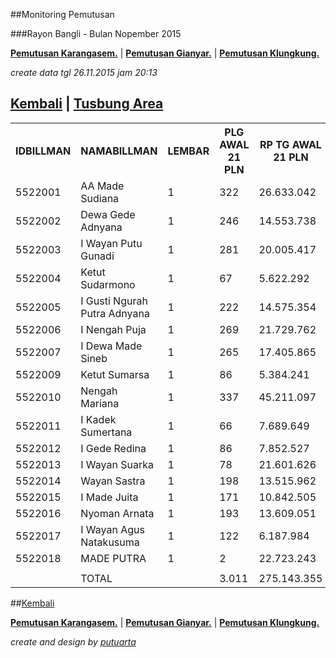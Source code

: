 <script>
  (function(i,s,o,g,r,a,m){i['GoogleAnalyticsObject']=r;i[r]=i[r]||function(){
  (i[r].q=i[r].q||[]).push(arguments)},i[r].l=1*new Date();a=s.createElement(o),
  m=s.getElementsByTagName(o)[0];a.async=1;a.src=g;m.parentNode.insertBefore(a,m)
  })(window,document,'script','//www.google-analytics.com/analytics.js','ga');

  ga('create', 'UA-70651201-1', 'auto');
  ga('send', 'pageview');

</script>

##Monitoring Pemutusan 

###Rayon Bangli - Bulan Nopember 2015


**[Pemutusan Karangasem.](https://github.com/areabatur/3mm.3atur/blob/master/tusbung/karangasem112015.markdown )** | **[Pemutusan Gianyar.](https://github.com/areabatur/3mm.3atur/blob/master/tusbung/gianyar112015.markdown )** | **[Pemutusan Klungkung.](https://github.com/areabatur/3mm.3atur/blob/master/tusbung/klungkung112015.markdown )** 

_create data tgl 26.11.2015 jam 20:13_

## [Kembali](http://areabatur.github.io/3mm.3atur/) | [ Tusbung Area](https://github.com/areabatur/3mm.3atur/blob/master/tusbung/3mm.areatusbung.markdown )

<table><tbody><tr><th>IDBILLMAN</th><th>NAMABILLMAN</th><th>LEMBAR</th><th> PLG AWAL 21 PLN </th><th> RP TG AWAL 21 PLN </th><th> RP BK AWAL 21 PLN </th><th> TARGET AKHIR PLN </th><th> (REALISASI) </th><th> SISA RP TG 26 20:13 </th><th> SISA RP BK 26 26 20:13 </th><th> SISA PLG26 20:13 </th><th>BELUM</th><th>DATANGI</th><th>SEGEL</th><th>LNS</th><th> SISA RP TG 26 07:30 </th><th> SISA RP BK 26 07:30 </th><th> SISA PLG 26 07:30 </th><th>BELUM</th><th>DATANGI</th><th>SEGEL</th><th>LNS</th><th> SISA RP TG 25 16:45 </th><th> SISA RP BK 25 16:45 </th><th> SISA PLG 25 16:45 </th><th>BELUM</th><th>DATANGI</th><th>SEGEL</th><th>LNS</th><th> SISA RP TG 25 01:45 </th><th> SISA RP BK 25 01:45 </th><th> SISA PLG 25 01:45 </th><th> BELUM </th><th> DATANGI </th><th> SEGEL </th><th> LNS </th><th> </th><th> SISA RP TG 24 0617 </th><th> SISA RP BK </th><th> TPLG </th><th> BELUM </th><th> DATANGI </th><th> SEGEL </th><th> LNS </th><th> SISA RP TG 23 1830 </th><th> SISA RP BK </th><th> TPLG </th><th> BELUM </th><th> DATANGI </th><th> SEGEL </th></tr><tr><td>5522001</td><td>AA Made Sudiana</td><td>1</td><td> 322 </td><td> 26.633.042 </td><td> 1.260.000 </td><td> 1.537.601 </td><td> (10,25)</td><td> 17.043.806 </td><td> 726.000 </td><td> 210 </td><td>208</td><td>2</td><td> </td><td>1790168|19</td><td> 18.340.061 </td><td> 856.000 </td><td> 222 </td><td>216</td><td>3</td><td>3</td><td>2560889|27</td><td> 18.833.974 </td><td> 877.000 </td><td> 229 </td><td>221</td><td>5</td><td>3</td><td>2066976|20</td><td> 20.900.950 </td><td> 984.000 </td><td> 249 </td><td> 241 </td><td> 5 </td><td> 3 </td><td> 276568|3 </td><td> </td><td> 21.177.518 </td><td> 993.000 </td><td> 252 </td><td> 244 </td><td> 5 </td><td> 3 </td><td> 156201|2 </td><td> 21.333.719 </td><td> 999.000 </td><td> 254 </td><td> 246 </td><td> 5 </td><td> 3 </td></tr><tr><td>5522002</td><td>Dewa Gede Adnyana</td><td>1</td><td> 246 </td><td> 14.553.738 </td><td> 838.000 </td><td> 840.228 </td><td> (11,39)</td><td> 8.760.734 </td><td> 503.000 </td><td> 152 </td><td>132</td><td>20</td><td> </td><td>2486778|51</td><td> 11.247.512 </td><td> 660.000 </td><td> 203 </td><td>140</td><td>63</td><td> </td><td>517309|9</td><td> 11.247.512 </td><td> 660.000 </td><td> 203 </td><td>140</td><td>63</td><td> </td><td>517309|9</td><td> 11.764.821 </td><td> 687.000 </td><td> 212 </td><td> 143 </td><td> 69 </td><td> </td><td> 1452407|9 </td><td> </td><td> 13.217.228 </td><td> 761.000 </td><td> 221 </td><td> 150 </td><td> 71 </td><td> </td><td> 0|0 </td><td> 13.217.228 </td><td> 761.000 </td><td> 221 </td><td> 150 </td><td> 71 </td><td> </td></tr><tr><td>5522003</td><td>I Wayan Putu Gunadi</td><td>1</td><td> 281 </td><td> 20.005.417 </td><td> 1.000.000 </td><td> 1.154.969 </td><td> (4,32)</td><td> 5.732.963 </td><td> 230.000 </td><td> 73 </td><td>73</td><td> </td><td> </td><td>1568650|16</td><td> 7.198.977 </td><td> 346.000 </td><td> 87 </td><td>87</td><td> </td><td> </td><td>4957123|50</td><td> 7.301.613 </td><td> 352.000 </td><td> 89 </td><td>89</td><td> </td><td> </td><td>4854487|48</td><td> 12.156.100 </td><td> 506.000 </td><td> 137 </td><td> 137 </td><td> </td><td> </td><td> 4104293|90 </td><td> </td><td> 16.260.393 </td><td> 778.000 </td><td> 227 </td><td> 227 </td><td> </td><td> </td><td> 0|0 </td><td> 16.260.393 </td><td> 778.000 </td><td> 227 </td><td> 227 </td><td> </td><td> </td></tr><tr><td>5522004</td><td>Ketut Sudarmono</td><td>1</td><td> 67 </td><td> 5.622.292 </td><td> 292.000 </td><td> 324.591 </td><td> (8,10)</td><td> 3.038.613 </td><td> 150.000 </td><td> 24 </td><td>23</td><td>1</td><td> </td><td>239650|4</td><td> 3.220.513 </td><td> 161.000 </td><td> 27 </td><td>25</td><td>2</td><td> </td><td>69960|2</td><td> 3.278.263 </td><td> 164.000 </td><td> 28 </td><td>26</td><td>2</td><td> </td><td>12210|1</td><td> 3.290.473 </td><td> 167.000 </td><td> 29 </td><td> 27 </td><td> 2 </td><td> </td><td> 1059416|13 </td><td> </td><td> 4.349.889 </td><td> 215.000 </td><td> 42 </td><td> 36 </td><td> 6 </td><td> </td><td> 75378|1 </td><td> 4.425.267 </td><td> 218.000 </td><td> 43 </td><td> 37 </td><td> 6 </td><td> </td></tr><tr><td>5522005</td><td>I Gusti Ngurah Putra Adnyana</td><td>1</td><td> 222 </td><td> 14.575.354 </td><td> 702.000 </td><td> 841.476 </td><td> (3,58)</td><td> 2.173.547 </td><td> 117.000 </td><td> 39 </td><td>38</td><td>1</td><td> </td><td>2523560|36</td><td> 2.573.476 </td><td> 135.000 </td><td> 45 </td><td>43</td><td>2</td><td> </td><td>3901088|63</td><td> 4.697.107 </td><td> 229.000 </td><td> 75 </td><td>73</td><td>2</td><td> </td><td>1777457|33</td><td> 6.474.564 </td><td> 332.000 </td><td> 108 </td><td> 104 </td><td> 4 </td><td> </td><td> 1653973|30 </td><td> </td><td> 8.128.537 </td><td> 428.000 </td><td> 138 </td><td> 134 </td><td> 4 </td><td> </td><td> 0|0 </td><td> 8.128.537 </td><td> 428.000 </td><td> 138 </td><td> 134 </td><td> 4 </td><td> </td></tr><tr><td>5522006</td><td>I Nengah Puja</td><td>1</td><td> 269 </td><td> 21.729.762 </td><td> 902.000 </td><td> 1.254.520 </td><td> (7,52)</td><td> 10.652.516 </td><td> 392.000 </td><td> 119 </td><td>119</td><td> </td><td> </td><td>1290021|22</td><td> 11.806.093 </td><td> 451.000 </td><td> 138 </td><td>138</td><td> </td><td> </td><td>1277328|33</td><td> 11.942.537 </td><td> 467.000 </td><td> 141 </td><td>141</td><td> </td><td> </td><td>1140884|30</td><td> 13.083.421 </td><td> 557.000 </td><td> 171 </td><td> 171 </td><td> </td><td> </td><td> 5263797|40 </td><td> </td><td> 18.347.218 </td><td> 724.000 </td><td> 211 </td><td> 211 </td><td> </td><td> </td><td> 52487|2 </td><td> 18.399.705 </td><td> 730.000 </td><td> 213 </td><td> 213 </td><td> </td><td> </td></tr><tr><td>5522007</td><td>I Dewa Made Sineb</td><td>1</td><td> 265 </td><td> 17.405.865 </td><td> 970.000 </td><td> 1.004.890 </td><td> (2,74)</td><td> 4.314.412 </td><td> 294.000 </td><td> 79 </td><td>79</td><td> </td><td> </td><td>447182|9</td><td> 4.661.680 </td><td> 317.000 </td><td> 86 </td><td>86</td><td> </td><td> </td><td>399054|9</td><td> 4.761.594 </td><td> 323.000 </td><td> 88 </td><td>88</td><td> </td><td> </td><td>299140|7</td><td> 5.060.734 </td><td> 346.000 </td><td> 95 </td><td> 95 </td><td> </td><td> </td><td> 8407346|126 </td><td> </td><td> 13.468.080 </td><td> 820.000 </td><td> 221 </td><td> 221 </td><td> </td><td> </td><td> 0|0 </td><td> 13.468.080 </td><td> 820.000 </td><td> 221 </td><td> 221 </td><td> </td><td> </td></tr><tr><td>5522009</td><td>Ketut Sumarsa</td><td>1</td><td> 86 </td><td> 5.384.241 </td><td> 268.000 </td><td> 310.847 </td><td> (6,14)</td><td> 2.141.687 </td><td> 104.000 </td><td> 34 </td><td>34</td><td> </td><td> </td><td>390060|5</td><td> 2.245.263 </td><td> 110.000 </td><td> 36 </td><td>36</td><td> </td><td> </td><td>570593|8</td><td> 2.531.747 </td><td> 121.000 </td><td> 39 </td><td>39</td><td> </td><td> </td><td>284109|5</td><td> 2.815.856 </td><td> 136.000 </td><td> 44 </td><td> 44 </td><td> </td><td> </td><td> 908608|16 </td><td> </td><td> 3.724.464 </td><td> 186.000 </td><td> 60 </td><td> 60 </td><td> </td><td> </td><td> 33193|1 </td><td> 3.757.657 </td><td> 189.000 </td><td> 61 </td><td> 61 </td><td> </td><td> </td></tr><tr><td>5522010</td><td>Nengah Mariana</td><td>1</td><td> 337 </td><td> 45.211.097 </td><td> 1.759.542 </td><td> 2.610.164 </td><td> (10,34)</td><td> 26.408.747 </td><td> 953.542 </td><td> 171 </td><td>169</td><td>2</td><td> </td><td>5812878|46</td><td> 31.281.113 </td><td> 1.148.542 </td><td> 213 </td><td>212</td><td>1</td><td> </td><td>4128569|29</td><td> 32.221.625 </td><td> 1.234.542 </td><td> 217 </td><td>216</td><td>1</td><td> </td><td>3188057|25</td><td> 35.409.682 </td><td> 1.387.542 </td><td> 242 </td><td> 239 </td><td> 3 </td><td> </td><td> 1039037|9 </td><td> </td><td> 36.448.719 </td><td> 1.418.542 </td><td> 251 </td><td> 248 </td><td> 3 </td><td> </td><td> 441193|4 </td><td> 36.889.912 </td><td> 1.432.542 </td><td> 255 </td><td> 252 </td><td> 3 </td><td> </td></tr><tr><td>5522011</td><td>I Kadek Sumertana</td><td>1</td><td> 66 </td><td> 7.689.649 </td><td> 281.000 </td><td> 443.945 </td><td> (10,56)</td><td> 1.994.798 </td><td> 52.000 </td><td> 16 </td><td>13</td><td>3</td><td> </td><td>3579438|15</td><td> 3.410.046 </td><td> 135.000 </td><td> 28 </td><td>22</td><td>6</td><td> </td><td>3107682|16</td><td> 5.574.236 </td><td> 160.000 </td><td> 31 </td><td>22</td><td>9</td><td> </td><td>943492|13</td><td> 6.517.728 </td><td> 206.000 </td><td> 44 </td><td> 33 </td><td> 11 </td><td> </td><td> 307940|6 </td><td> </td><td> 6.825.668 </td><td> 226.000 </td><td> 50 </td><td> 39 </td><td> 11 </td><td> </td><td> 36130|1 </td><td> 6.861.798 </td><td> 229.000 </td><td> 51 </td><td> 40 </td><td> 11 </td><td> </td></tr><tr><td>5522012</td><td>I Gede Redina</td><td>1</td><td> 86 </td><td> 7.852.527 </td><td> 294.000 </td><td> 453.349 </td><td> (7,67)</td><td> 4.384.559 </td><td> 208.000 </td><td> 63 </td><td>61</td><td> </td><td>2</td><td>0|0</td><td> 4.384.559 </td><td> 208.000 </td><td> 63 </td><td>63</td><td> </td><td> </td><td>79767|2</td><td> 4.384.559 </td><td> 208.000 </td><td> 63 </td><td>63</td><td> </td><td> </td><td>79767|2</td><td> 4.464.326 </td><td> 214.000 </td><td> 65 </td><td> 65 </td><td> </td><td> </td><td> 856748|7 </td><td> </td><td> 5.321.074 </td><td> 239.000 </td><td> 72 </td><td> 72 </td><td> </td><td> </td><td> 0|0 </td><td> 5.321.074 </td><td> 239.000 </td><td> 72 </td><td> 72 </td><td> </td><td> </td></tr><tr><td>5522013</td><td>I Wayan Suarka</td><td>1</td><td> 78 </td><td> 21.601.626 </td><td> 721.525 </td><td> 1.247.123 </td><td> (8,04)</td><td> 2.737.051 </td><td> 185.000 </td><td> 57 </td><td>57</td><td> </td><td> </td><td>9788816|1</td><td> 12.525.867 </td><td> 451.804 </td><td> 58 </td><td>58</td><td> </td><td> </td><td>124212|2</td><td> 12.525.867 </td><td> 451.804 </td><td> 58 </td><td>58</td><td> </td><td> </td><td>124212|2</td><td> 12.650.079 </td><td> 457.804 </td><td> 60 </td><td> 60 </td><td> </td><td> </td><td> 525755|4 </td><td> </td><td> 13.175.834 </td><td> 471.804 </td><td> 64 </td><td> 64 </td><td> </td><td> </td><td> 0|0 </td><td> 13.175.834 </td><td> 471.804 </td><td> 64 </td><td> 64 </td><td> </td><td> </td></tr><tr><td>5522014</td><td>Wayan Sastra</td><td>1</td><td> 198 </td><td> 13.515.962 </td><td> 635.000 </td><td> 780.315 </td><td> (7,90)</td><td> 7.306.461 </td><td> 357.000 </td><td> 111 </td><td>111</td><td> </td><td> </td><td>420690|8</td><td> 7.727.151 </td><td> 383.000 </td><td> 119 </td><td>119</td><td> </td><td> </td><td>303310|5</td><td> 7.727.151 </td><td> 383.000 </td><td> 119 </td><td>119</td><td> </td><td> </td><td>303310|5</td><td> 8.030.461 </td><td> 398.000 </td><td> 124 </td><td> 124 </td><td> </td><td> </td><td> 738863|13 </td><td> </td><td> 8.769.324 </td><td> 437.000 </td><td> 137 </td><td> 137 </td><td> </td><td> </td><td> 0|0 </td><td> 8.769.324 </td><td> 437.000 </td><td> 137 </td><td> 137 </td><td> </td><td> </td></tr><tr><td>5522015</td><td>I Made Juita</td><td>1</td><td> 171 </td><td> 10.842.505 </td><td> 622.000 </td><td> 625.968 </td><td> (4,49)</td><td> 3.097.758 </td><td> 228.000 </td><td> 71 </td><td>71</td><td> </td><td> </td><td>966528|11</td><td> 4.064.286 </td><td> 261.000 </td><td> 82 </td><td>82</td><td> </td><td> </td><td>794559|10</td><td> 4.064.286 </td><td> 261.000 </td><td> 82 </td><td>82</td><td> </td><td> </td><td>794559|10</td><td> 4.858.845 </td><td> 363.000 </td><td> 92 </td><td> 92 </td><td> </td><td> </td><td> 3191018|35 </td><td> </td><td> 8.049.863 </td><td> 486.000 </td><td> 127 </td><td> 127 </td><td> </td><td> </td><td> 45227|1 </td><td> 8.095.090 </td><td> 489.000 </td><td> 128 </td><td> 128 </td><td> </td><td> </td></tr><tr><td>5522016</td><td>Nyoman Arnata</td><td>1</td><td> 193 </td><td> 13.609.051 </td><td> 704.000 </td><td> 785.689 </td><td> (12,34)</td><td> 11.094.297 </td><td> 532.000 </td><td> 137 </td><td>122</td><td>15</td><td> </td><td>170366|5</td><td> 11.264.663 </td><td> 547.000 </td><td> 142 </td><td>127</td><td>13</td><td>2</td><td>450415|12</td><td> 11.264.663 </td><td> 547.000 </td><td> 142 </td><td>127</td><td>13</td><td>2</td><td>450415|12</td><td> 11.715.078 </td><td> 583.000 </td><td> 154 </td><td> 139 </td><td> 13 </td><td> 2 </td><td> 297502|6 </td><td> </td><td> 12.012.580 </td><td> 603.000 </td><td> 160 </td><td> 145 </td><td> 13 </td><td> 2 </td><td> 20922|1 </td><td> 12.033.502 </td><td> 606.000 </td><td> 161 </td><td> 146 </td><td> 13 </td><td> 2 </td></tr><tr><td>5522017</td><td>I Wayan Agus Natakusuma</td><td>1</td><td> 122 </td><td> 6.187.984 </td><td> 391.000 </td><td> 357.250 </td><td> (9,89)</td><td> 4.193.663 </td><td> 243.000 </td><td> 76 </td><td>76</td><td> </td><td> </td><td>53823|2</td><td> 4.247.486 </td><td> 249.000 </td><td> 78 </td><td>78</td><td> </td><td> </td><td>142286|3</td><td> 4.247.486 </td><td> 249.000 </td><td> 78 </td><td>78</td><td> </td><td> </td><td>142286|3</td><td> 4.389.772 </td><td> 258.000 </td><td> 81 </td><td> 81 </td><td> </td><td> </td><td> 225229|6 </td><td> </td><td> 4.615.001 </td><td> 276.000 </td><td> 87 </td><td> 87 </td><td> </td><td> </td><td> 254559|5 </td><td> 4.869.560 </td><td> 297.000 </td><td> 92 </td><td> 92 </td><td> </td><td> </td></tr><tr><td>5522018</td><td>MADE PUTRA</td><td>1</td><td> 2 </td><td> 22.723.243 </td><td> 619.397 </td><td> 1.311.877 </td><td> 2,00 </td><td> </td><td> </td><td> </td><td>0</td><td> </td><td> </td><td>0|0</td><td> </td><td> </td><td> </td><td>0</td><td> </td><td> </td><td>0|0</td><td> - </td><td> - </td><td> - </td><td>0</td><td>0</td><td>0</td><td>0|0</td><td> - </td><td> - </td><td> </td><td> - </td><td> </td><td> </td><td> 14030607|1 </td><td> </td><td> 14.030.607 </td><td> 382.489 </td><td> 1 </td><td> 1 </td><td> </td><td> </td><td> 0|0 </td><td> 14.030.607 </td><td> 382.489 </td><td> 1 </td><td> 1 </td><td> </td><td> </td></tr><tr><td> </td><td> </td><td> </td><td> </td><td> </td><td> </td><td> </td><td> </td><td> </td><td> </td><td> </td><td> </td><td> </td><td> </td><td> </td><td> </td><td> </td><td> </td><td> </td><td> </td><td> </td><td> </td><td> </td><td> </td><td> </td><td> </td><td> </td><td> </td><td> </td><td> </td><td> </td><td> </td><td> </td><td> </td><td> </td><td> </td><td> </td><td> </td><td> </td><td> </td><td> </td><td> </td><td> </td><td> </td><td> </td><td> </td><td> </td><td> </td><td> </td><td> </td></tr><tr><td> </td><td>TOTAL</td><td> </td><td> 3.011 </td><td> 275.143.355 </td><td> 12.259.464 </td><td> 15.884.801 </td><td> (0,89)</td><td> 115.075.612 </td><td> 5.274.542 </td><td> 1.432 </td><td> 1.386 </td><td> 44 </td><td> 2 </td><td>31528608|250</td><td> 140.198.746 </td><td> 6.419.346 </td><td> 1.627 </td><td>1532</td><td>90</td><td>5</td><td>23384144|280</td><td> 146.604.220 </td><td> 6.687.346 </td><td> 1.682 </td><td>1582</td><td>95</td><td>5</td><td>16978670|225</td><td> 163.582.890 </td><td> 7.582.346 </td><td> 1.907 </td><td> 1.795 </td><td> 107 </td><td> 5 </td><td> 44339107|414 </td><td> </td><td> 207.921.997 </td><td> 9.444.835 </td><td> 2.321 </td><td> 2.203 </td><td> 113 </td><td> 5 </td><td> 1115290|18 </td><td> 209.037.287 </td><td> 9.506.835 </td><td> 2.339 </td><td> 2.221 </td><td> 113 </td><td> 5 </td></tr></tbody></table>

##[Kembali](http://areabatur.github.io/3mm.3atur/)

**[Pemutusan Karangasem.](https://github.com/areabatur/3mm.3atur/blob/master/tusbung/karangasem112015.markdown )** | **[Pemutusan Gianyar.](https://github.com/areabatur/3mm.3atur/blob/master/tusbung/gianyar112015.markdown )** | **[Pemutusan Klungkung.](https://github.com/areabatur/3mm.3atur/blob/master/tusbung/klungkung112015.markdown )** 


_create and design by [putuarta](mailto:putuarta@gmail.com)_
